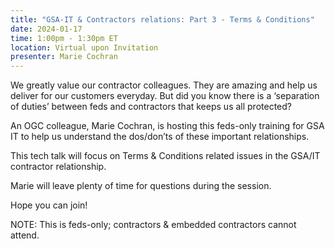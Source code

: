 ```yaml
---
title: "GSA-IT & Contractors relations: Part 3 - Terms & Conditions"
date: 2024-01-17
time: 1:00pm - 1:30pm ET
location: Virtual upon Invitation
presenter: Marie Cochran
---
```


We greatly value our contractor colleagues. They are amazing and help us deliver for our customers everyday. But did you know there is a ‘separation of duties’ between feds and contractors that keeps us all protected? 

An OGC colleague, Marie Cochran, is hosting this feds-only training for GSA IT to help us understand the dos/don’ts of these important relationships.    

This tech talk will focus on Terms & Conditions related issues in the GSA/IT contractor relationship.

Marie will leave plenty of time for questions during the session. 

Hope you can join! 

NOTE: This is feds-only; contractors & embedded contractors cannot attend.
